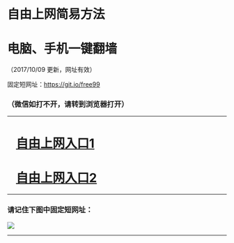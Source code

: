 ﻿# 自由上网简易方法

# 电脑、手机一键翻墙

（2017/10/09 更新，网址有效）

固定短网址：https://git.io/free99

### （微信如打不开，请转到浏览器打开）


***





# &nbsp;&nbsp; <a href="http://ft2111517058.fwq-tz-1001.info/fwqtz01.html?t=100900110121 " target="_blank">自由上网入口1</a>
# &nbsp;&nbsp; <a href="http://ft1618810902.fwq-tz-1002.info/fwqtz02.html?t=100900126130 " target="_blank">自由上网入口2</a>
***

### 请记住下图中固定短网址：

<img src="https://s3-us-west-2.amazonaws.com/fwq-1001/yjfq-20170905okok.png" /> 


***

